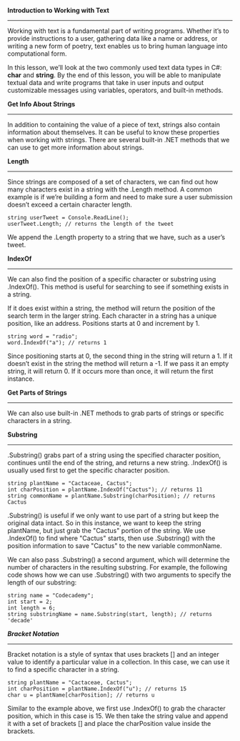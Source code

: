 **Introduction to Working with Text**
***
Working with text is a fundamental part of writing programs. Whether it’s to provide instructions to a user, gathering data like a name or address, or writing a new form of poetry, text enables us to bring human language into computational form.

In this lesson, we’ll look at the two commonly used text data types in C#: **char** and **string**. By the end of this lesson, you will be able to manipulate textual data and write programs that take in user inputs and output customizable messages using variables, operators, and built-in methods.


**Get Info About Strings**
****
In addition to containing the value of a piece of text, strings also contain information about themselves. It can be useful to know these properties when working with strings. There are several built-in .NET methods that we can use to get more information about strings.

**Length**
***
Since strings are composed of a set of characters, we can find out how many characters exist in a string with the .Length method. A common example is if we’re building a form and need to make sure a user submission doesn’t exceed a certain character length.
```
string userTweet = Console.ReadLine();
userTweet.Length; // returns the length of the tweet
```


We append the .Length property to a string that we have, such as a user’s tweet.

**IndexOf**
***
We can also find the position of a specific character or substring using .IndexOf(). This method is useful for searching to see if something exists in a string.

If it does exist within a string, the method will return the position of the search term in the larger string. Each character in a string has a unique position, like an address. Positions starts at 0 and increment by 1.
```
string word = "radio";
word.IndexOf("a"); // returns 1
```


Since positioning starts at 0, the second thing in the string will return a 1. If it doesn’t exist in the string the method will return a -1. If we pass it an empty string, it will return 0. If it occurs more than once, it will return the first instance.



**Get Parts of Strings**
***
We can also use built-in .NET methods to grab parts of strings or specific characters in a string.

**Substring**
***
.Substring() grabs part of a string using the specified character position, continues until the end of the string, and returns a new string. .IndexOf() is usually used first to get the specific character position.
```
string plantName = "Cactaceae, Cactus"; 
int charPosition = plantName.IndexOf("Cactus"); // returns 11
string commonName = plantName.Substring(charPosition); // returns Cactus
```

.Substring() is useful if we only want to use part of a string but keep the original data intact. So in this instance, we want to keep the string plantName, but just grab the "Cactus" portion of the string. We use .IndexOf() to find where "Cactus" starts, then use .Substring() with the position information to save "Cactus" to the new variable commonName.

We can also pass .Substring() a second argument, which will determine the number of characters in the resulting substring. For example, the following code shows how we can use .Substring() with two arguments to specify the length of our substring:
```
string name = "Codecademy"; 
int start = 2;
int length = 6;
string substringName = name.Substring(start, length); // returns 'decade'
```

***Bracket Notation***
***
Bracket notation is a style of syntax that uses brackets [] and an integer value to identify a particular value in a collection. In this case, we can use it to find a specific character in a string.
```
string plantName = "Cactaceae, Cactus";
int charPosition = plantName.IndexOf("u"); // returns 15
char u = plantName[charPosition]; // returns u
```

Similar to the example above, we first use .IndexOf() to grab the character position, which in this case is 15. We then take the string value and append it with a set of brackets [] and place the charPosition value inside the brackets.
